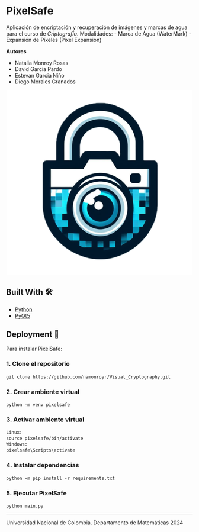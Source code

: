 # PixelSafe
Aplicación de encriptación y recuperación de imágenes y marcas de agua para el curso de *Criptografía*.
Modalidades:
    - Marca de Agua (WaterMark)
    - Expansión de Píxeles (Pixel Expansion)

**Autores**
- Natalia Monroy Rosas
- David García Pardo
- Estevan Garcia Niño
- Diego Morales Granados

<div align="center">
    <img src="PixelSafe_logo.png" alt="Texto alternativo" width="500" height="500"/>
</div>

## Built With 🛠️

* [Python](https://www.python.org/)
* [PyQt5](https://pypi.org/project/PyQt5/)

<!-- GETTING STARTED -->
## Deployment 🚀
Para instalar PixelSafe:

### 1. Clone el repositorio
```
git clone https://github.com/namonroyr/Visual_Cryptography.git
```

### 2. Crear ambiente virtual
```
python -m venv pixelsafe
```

### 3. Activar ambiente virtual
```
Linux:
source pixelsafe/bin/activate
Windows:
pixelsafe\Scripts\activate
```

### 4. Instalar dependencias
```
python -m pip install -r requirements.txt
```

### 5. Ejecutar PixelSafe
```
python main.py
```

---

Universidad Nacional de Colombia.
Departamento de Matemáticas 
2024
